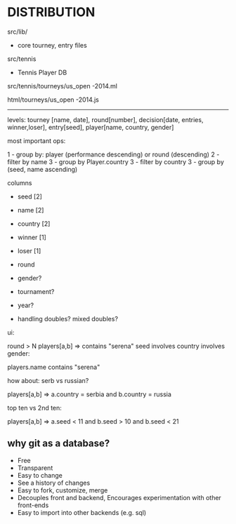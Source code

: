 DISTRIBUTION
============

src/lib/
 - core tourney, entry files

src/tennis
 - Tennis Player DB

src/tennis/tourneys/us_open
 -2014.ml

html/tourneys/us_open
 -2014.js

---

levels: tourney [name, date], round[number], decision[date, entries, winner,loser], entry[seed], player[name, country, gender]

most important ops:

1 - group by: player (performance descending) or round (descending)
2 - filter by name 
3 - group by Player.country
3 - filter by country
3 - group by (seed, name ascending)

columns

- seed [2]
- name [2]
- country [2]

- winner [1]
- loser [1]

- round

- gender?
- tournament?
- year?

- handling doubles? mixed doubles?

ui:

round > N
players[a,b] => contains "serena"
seed 
involves country
involves gender:

players.name contains "serena"

how about: serb vs russian?

players[a,b] => a.country = serbia and b.country = russia

top ten vs 2nd ten:

players[a,b] => a.seed < 11 and b.seed > 10 and b.seed < 21

why git as a database?
----------------------

- Free
- Transparent
- Easy to change
- See a history of changes
- Easy to fork, customize, merge
- Decouples front and backend, Encourages experimentation with other front-ends
- Easy to import into other backends (e.g. sql)

